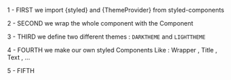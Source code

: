 <!-- ? THEME TOGGLE TUTORIAL -->
1 - FIRST we import {styled} and {ThemeProvider} from styled-components

2 - SECOND we wrap the whole component with the <ThemeProvider></ThemeProvider> Component 

3 - THIRD we define two different themes : `DARKTHEME` and `LIGHTTHEME`

4 - FOURTH we make our own styled Components Like : Wrapper , Title , Text , ...

5 - FIFTH 